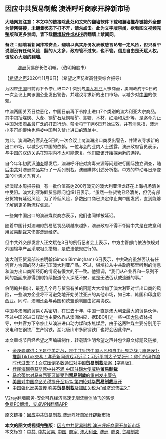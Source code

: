  <h2>因应中共贸易制裁 澳洲呼吁商家开辟新市场</h2> <p class="notice"><b>大陆网友注意：本文中的链接除此处和文末的<a href="https://github.com/bannedbook/fanqiang" >翻墙</a>软件下载和<a href="https://github.com/killgcd/justmysocks/blob/master/README.md">翻墙推荐</a>链接外全部为禁网链接，未翻墙状态下打不开，请勿点击。此为文字版禁闻，欲看图文视频完整版和更多禁闻，请下载<a href="https://github.com/bannedbook/fanqiang">翻墙软件或APP</a>后翻墙上禁闻网。</p><p>备注：翻墙看新闻非常安全，翻墙以真实身份发表敏感言论有一定风险，但只看不说则没有任何风险，翻的人太多，政府管不过来，也不管。信息自由是天赋人权，请放心大胆的翻墙。</b></p>  <div class="entry"> <figure><figcaption><a href="https://www.bannedbook.org/bnews/tag/%e6%be%b3%e6%b4%b2/" class="st_tag internal_tag" rel="tag" title="标签 澳洲 下的日志">澳洲</a>贸易部长伯明翰。（伯明翰脸书）</figcaption></figure> <p>【<span class='wp_keywordlink_affiliate'><a href="https://www.soundofhope.org" title="希望之声" target="_blank">希望之声</a></span>2020年11月6日】（希望之声记者高健雯综合报导）</p> <p>为因应<span class='wp_keywordlink_affiliate'><a href="https://www.bannedbook.org/" title="中国" target="_blank">中国</a></span>日前再下令停止进口7个类别的<a href="https://www.bannedbook.org/bnews/tag/%e6%be%b3%e5%a4%a7%e5%88%a9%e4%ba%9a/" class="st_tag internal_tag" rel="tag" title="标签 澳大利亚 下的日志">澳大利亚</a>大宗商品，澳洲政府于5日的一次会议上向该国企业发出警告，并建议寻求新的出口市场，以减少对<a href="https://www.bannedbook.org/bnews/tag/%E4%B8%AD%E5%9B%BD/" class="st_tag internal_tag" rel="tag" title="标签 中国 下的日志">中国</a>的依赖。</p> <p>中澳两国关系日益恶化，中国日前再下令停止进口7个类别的澳大利亚大宗商品，其中包括煤炭、大麦、铜矿石及铜精矿、食糖、木材、红酒和龙虾等，是迄今为止中国对澳商品最广泛的打击行动。禁令将于11月6日开始生效，并有消息指，澳洲小麦可能很快也将被中国列入禁止进口的清单中。</p>  <p>为此，澳洲政府官员在5日的一次会议上向澳洲出口商发出警告，并建议寻求新的出口市场，以减少对中国的依赖。一位与会的业内人士透露，澳洲政府官员表示，与中国的双边关系在短期内不太可能恢复，他们应该开始探索新的选择。</p> <p>自今年年初武汉<a href="https://www.bannedbook.org/bnews/tag/%e8%82%ba%e7%82%8e/" class="st_tag internal_tag" rel="tag" title="标签 肺炎 下的日志">肺炎</a>爆发后，澳洲呼吁应对病毒来源等问题进行国际独立调查，随后<a href="https://www.bannedbook.org/bnews/tag/%e4%b8%ad%e5%85%b1/" class="st_tag internal_tag" rel="tag" title="标签 中共 下的日志">中共</a>对澳洲商品实行了一系列制裁。澳洲媒体引述分析指，中方的举动与日渐变差的中澳关系有关。</p> <p>据澳媒本周报导指，有一批价值高达200万澳元的澳大利亚活龙虾在上海机场清关中受阻。澳大利亚海鲜贸易顾问组织1日表示，“虽然一些货物已经清关，但仍有部分货物有延迟风险，为了降低风险，多数出口商已决定停止向中国发货，直到能够了解到更多新流程信息。”</p>  <p>一些向中国出口的澳洲煤炭商亦表示，他们也同样被延迟。</p> <p>随着中国针对澳洲的贸易惩罚品项越来越多，澳洲政府不得不怀疑中共是在故意利用<a href="https://www.bannedbook.org/bnews/tag/%E8%B4%B8%E6%98%93%E5%88%B6%E8%A3%81/" class="st_tag internal_tag" rel="tag" title="标签 贸易制裁 下的日志">贸易制裁</a>来伤害澳洲经济。</p> <p>但中共外交部发言人汪文斌在3日的例行记者会上表示，中方主管部门依法依规对外国输华产品采取相关措施，是依法依规进行的。</p>  <p>澳大利亚贸易部长伯明翰(Simon Birmingham) 6日表示，中共政府虽然否认有任何官方协调的努力来打压澳大利亚产品。不过，堪培拉从中共政府那里听到的消息和澳方出口商所经历的情况有很大的不一致。他强调，“我们从产业界和一系列不同的<span class='wp_keywordlink_affiliate'><a href="https://www.bannedbook.org/" title="新闻">新闻</a></span>来源得到的持续报道令人深感不安，这是无法否认或逃避的事。”</p> <p>伯明翰并指出，最近几个月与贸易有关的问题大大增加了澳大利亚对华出口商的风险，一些澳方企业将不可避免地开始关注亚洲的其他市场，如日本、韩国和印度尼西亚。同时，澳洲还会与英国和欧盟谈判自由贸易协议。</p> <p>中国与澳洲的贸易关系密切，在过去十年，中国一直是澳大利亚最大的贸易伙伴，不过中国的进口煤炭也主要依靠从澳洲供应，据BBC引述一些中国<span class='wp_keywordlink_affiliate'><a href="https://www.bannedbook.org/" title="大陆" target="_blank">大陆</a></span>媒体报导，中共官方下令停止从澳洲进口动力煤和炼焦煤后，由于这两种煤主要分别用于发电和在钢铁厂生产钢铁，湖北唐山市多家钢铁厂也将会因此停产。</p>  <p>本文章或节目经希望之声编辑制作，转载请注明希望之声并包含原文标题及链接。</p> <ul class='op-related-articles' title='相关阅读'> <li><a href='https://www.bannedbook.org/bnews/bannedvideo/20200923/1401355.html' target='_blank'>余茂春演讲：不是中美之战，是中共对抗中国人民和自由世界之战；鹰派反扑推翻TikTok交易！洋葱新闻调戏习近平；习近平判太子党死刑：你们兴风作浪时代过去了！众院压倒多数通过对中国<b>贸易制裁</b>法案【字幕版】</a></li> <li><a href='https://www.bannedbook.org/bnews/headline/20191206/1236342.html' target='_blank'>桂民海瑞典获奖惹中共不满    中国驻瑞大使威胁<b>贸易制裁</b></a></li> <li><a href='https://www.bannedbook.org/bnews/worldnews/20191021/1210495.html' target='_blank'>马哈蒂尔对马来西亚可能受到<b>贸易制裁</b>的重创发出警告</a></li> <li><a href='https://www.bannedbook.org/bnews/cbnews/20190828/1182150.html' target='_blank'>美国对中国商品关税提升至15% 第四轮对华<b>贸易制裁</b>展开</a></li> <li><a href='https://www.bannedbook.org/bnews/headline/20190530/1136014.html' target='_blank'>中国强化反美宣传 称美<b>贸易制裁</b>及加征关税为“经济恐怖主义”</a></li> </ul> <p class="texttj"> <a href="https://www.bannedbook.org/forum23/topic22702.html" target="_blank">V2ray翻墙服务-安全可靠经济高速无限流量体验飞的感觉</a><br/> <a href="https://github.com/bannedbook/fanqiang/wiki/%E7%A6%81%E9%97%BB%E7%BD%91%E5%AE%89%E5%8D%93%E7%BF%BB%E5%A2%99%E6%96%B0%E9%97%BBAPP" target="_blank">免费PC翻墙、安卓VPN翻墙APP</a></p><p>原文链接：<a class="src_link"  href="https://www.soundofhope.org/post/440209" target="_blank">因应中共贸易制裁 澳洲呼吁商家开辟新市场</a></p><a name='sharetosocial'></a>       <div><b>本文的图文或视频完整版</b>：<a href='https://www.bannedbook.org/bnews/comments/20201107/1427248.html'>因应中共贸易制裁 澳洲呼吁商家开辟新市场</a></div>  </div><!--END ENTRY--> <div class="postfooter"> <div>本文标签：<a href="https://www.bannedbook.org/bnews/tag/%e4%b8%ad%e5%85%b1/" rel="tag">中共</a>, <a href="https://www.bannedbook.org/bnews/tag/%E4%B8%AD%E5%85%B1%E8%B4%B8%E6%98%93/" rel="tag">中共贸易</a>, <a href="https://www.bannedbook.org/bnews/tag/%E4%B8%AD%E5%9B%BD/" rel="tag">中国</a>, <a href="https://www.bannedbook.org/bnews/tag/%E5%95%86%E5%AE%B6/" rel="tag">商家</a>, <a href="https://www.bannedbook.org/bnews/tag/%e6%be%b3%e5%a4%a7%e5%88%a9%e4%ba%9a/" rel="tag">澳大利亚</a>, <a href="https://www.bannedbook.org/bnews/tag/%e6%be%b3%e6%b4%b2/" rel="tag">澳洲</a>, <a href="https://www.bannedbook.org/bnews/tag/%e8%82%ba%e7%82%8e/" rel="tag">肺炎</a>, <a href="https://www.bannedbook.org/bnews/tag/%E8%B4%B8%E6%98%93%E5%88%B6%E8%A3%81/" rel="tag">贸易制裁</a></div>  </div><!--END POSTFOOTER--> 
